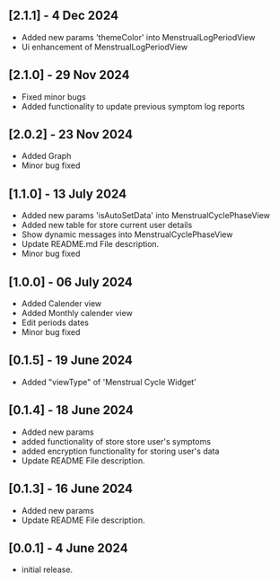 ## [2.1.1] - 4 Dec 2024
* Added new params 'themeColor' into MenstrualLogPeriodView
* Ui enhancement of MenstrualLogPeriodView

## [2.1.0] - 29 Nov 2024
* Fixed minor bugs
* Added functionality to update previous symptom log reports

## [2.0.2] - 23 Nov 2024
* Added Graph
* Minor bug fixed

## [1.1.0] - 13 July 2024
* Added new params 'isAutoSetData' into MenstrualCyclePhaseView
* Added new table for store current user details
* Show dynamic messages into MenstrualCyclePhaseView
* Update README.md File description.
* Minor bug fixed

## [1.0.0] - 06 July 2024
* Added Calender view
* Added Monthly calender view
* Edit periods dates
* Minor bug fixed

## [0.1.5] - 19 June 2024
* Added "viewType" of 'Menstrual Cycle Widget'

## [0.1.4] - 18 June 2024
* Added new params 
* added functionality of store store user's symptoms 
* added encryption functionality for storing user's data
* Update README File description.

## [0.1.3] - 16 June 2024
* Added new params
* Update README File description.

## [0.0.1] - 4 June 2024
* initial release.